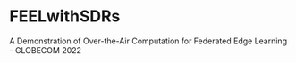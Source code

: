 # FEELwithSDRs
A Demonstration of Over-the-Air Computation for Federated Edge Learning - GLOBECOM 2022
